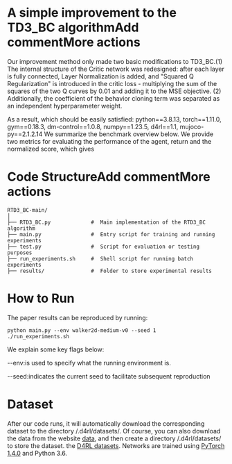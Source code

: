 # A simple improvement to the TD3_BC algorithmAdd commentMore actions
Our improvement method only made two basic modifications to TD3_BC.(1) The internal structure of the Critic network was redesigned: after each layer is fully connected, Layer Normalization is added, and "Squared Q Regularization" is introduced in the critic loss - multiplying the sum of the squares of the two Q curves by 0.01 and adding it to the MSE objective. (2) Additionally, the coefficient of the behavior cloning term was separated as an independent hyperparameter weight.

 As a result, which should be easily satisfied: python==3.8.13, torch==1.11.0, gym==0.18.3, dm-control==1.0.8, numpy==1.23.5, d4rl==1.1, mujoco-py==2.1.2.14
 We summarize the benchmark overview below. We provide two metrics for evaluating the performance of the agent, return and the normalized score, which gives

# Code StructureAdd commentMore actions
 ```
 RTD3_BC-main/
│
├── RTD3_BC.py             #  Main implementation of the RTD3_BC algorithm  
├── main.py                #  Entry script for training and running experiments  
├── test.py                #  Script for evaluation or testing purposes  
├── run_experiments.sh     #  Shell script for running batch experiments  
├── results/               #  Folder to store experimental results  
```

 # How to Run
The paper results can be reproduced by running:
```Add commentMore actions
python main.py --env walker2d-medium-v0 --seed 1
./run_experiments.sh
```

We explain some key flags below:

--env:is used to specify what the running environment is.

--seed:indicates the current seed to facilitate subsequent reproduction

# Dataset
After our code runs, it will automatically download the corresponding dataset to the directory /.d4rl/datasets/. Of course, you can also download the data from the website [data](http://rail.eecs.berkeley.edu/datasets/offline_rl/gym_mujoco/), and then create a directory /.d4rl/datasets/ to store the dataset. the [D4RL datasets](https://github.com/rail-berkeley/d4rl). Networks are trained using [PyTorch 1.4.0](https://github.com/pytorch/pytorch) and Python 3.6.
